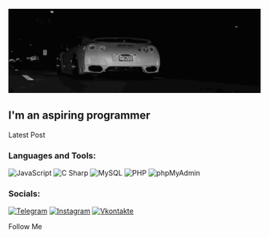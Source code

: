 [![Header](https://github.com/artjomrozhkov/artjomrozhkov/blob/main/assets/ezgif-5-5df87cd895.gif)](https://www.youtube.com/watch?v=_WAI_4T_PoM&ab_channel=GIJIN-Topic)

## I'm an aspiring programmer

Latest Post

### Languages and Tools:
![JavaScript](https://img.shields.io/badge/-JavaScript-090909?style=for-the-badge&logo=JavaScript&logoColor=F7DF1E)
![C Sharp](https://img.shields.io/badge/-CSharp-090909?style=for-the-badge&logo=C-Sharp&logoColor=239120)
![MySQL](https://img.shields.io/badge/-MySQL-090909?style=for-the-badge&logo=MySQL&logoColor=4479A1)
![PHP](https://img.shields.io/badge/-PHP-090909?style=for-the-badge&logo=PHP&logoColor=777BB4)
![phpMyAdmin](https://img.shields.io/badge/-phpMyAdmin-090909?style=for-the-badge&logo=phpMyAdmin&logoColor=6C78AF)

### Socials:
[![Telegram](https://img.shields.io/badge/-Telegram-090909?style=for-the-badge&logo=telegram&logoColor=27A0D9)](https://t.me/awakenedsavage)
[![Instagram](https://img.shields.io/badge/-Instagram-090909?style=for-the-badge&logo=instagram&logoColor=B4068E)](https://www.instagram.com/awakesavage)
[![Vkontakte](https://img.shields.io/badge/-Vkontakte-090909?style=for-the-badge&logo=Vk&logoColor=4F7DB3)](https://vk.com/awakenedsavage)

Follow Me